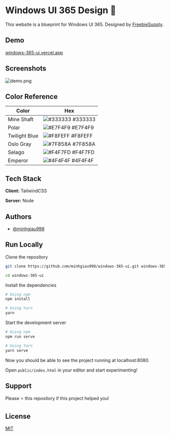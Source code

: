 
# Windows UI 365 Design 🎨

This website is a blueprint for Windows UI 365. Designed by [FreebieSupply](https://freebiesupply.com/free-figma/windows-365-dashboard/).
## Demo

[windows-365-ui.vercel.app](https://windows-365-ui.vercel.app)


  

## Screenshots

![demo.png](https://images-wixmp-ed30a86b8c4ca887773594c2.wixmp.com/f/e96e4ffb-0ac8-4eda-ae34-bebec58ace09/deowd3o-1f0115bc-525b-4f03-bc98-d07502173704.png/v1/fill/w_1147,h_696,q_70,strp/windows_ui_365_by_minhgiau998_deowd3o-pre.jpg?token=eyJ0eXAiOiJKV1QiLCJhbGciOiJIUzI1NiJ9.eyJzdWIiOiJ1cm46YXBwOjdlMGQxODg5ODIyNjQzNzNhNWYwZDQxNWVhMGQyNmUwIiwiaXNzIjoidXJuOmFwcDo3ZTBkMTg4OTgyMjY0MzczYTVmMGQ0MTVlYTBkMjZlMCIsIm9iaiI6W1t7ImhlaWdodCI6Ijw9Nzc3IiwicGF0aCI6IlwvZlwvZTk2ZTRmZmItMGFjOC00ZWRhLWFlMzQtYmViZWM1OGFjZTA5XC9kZW93ZDNvLTFmMDExNWJjLTUyNWItNGYwMy1iYzk4LWQwNzUwMjE3MzcwNC5wbmciLCJ3aWR0aCI6Ijw9MTI4MCJ9XV0sImF1ZCI6WyJ1cm46c2VydmljZTppbWFnZS5vcGVyYXRpb25zIl19.wBvpOsN8h0JbtgxgZFxaBFO6Yz2bCQaZwt7-08rNbV0)
  ## Color Reference

| Color             | Hex                                                                |
| ----------------- | ------------------------------------------------------------------ |
| Mine Shaft | ![#333333](https://via.placeholder.com/10/333333?text=+) #333333 |
| Polar | ![#E7F4F9](https://via.placeholder.com/10/E7F4F9?text=+) #E7F4F9 |
| Twilight Blue | ![#F8FEFF](https://via.placeholder.com/10/F8FEFF?text=+) #F8FEFF |
| Oslo Gray | ![#7F858A](https://via.placeholder.com/10/7F858A?text=+) #7F858A |
| Selago | ![#F4F7FD](https://via.placeholder.com/10/F4F7FD?text=+) #F4F7FD |
| Emperor | ![#4F4F4F](https://via.placeholder.com/10/4F4F4F?text=+) #4F4F4F |


## Tech Stack

**Client:** TailwindCSS

**Server:** Node

  
## Authors

- [@minhgiau998](https://github.com/minhgiau998)

  
## Run Locally

Clone the repository

```bash
git clone https://github.com/minhgiau998/windows-365-ui.git windows-365-ui

cd windows-365-ui
```

Install the dependencies

```bash
# Using npm
npm install

# Using Yarn
yarn
```

Start the development server

```bash
# Using npm
npm run serve

# Using Yarn
yarn serve
```

Now you should be able to see the project running at localhost:8080.

Open ```public/index.html``` in your editor and start experimenting!

  
## Support

Please ⭐️ this repository if this project helped you!
## License

[MIT](https://choosealicense.com/licenses/mit/)

  
